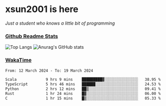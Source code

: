 # xsun2001 is here

*Just a student who knows a little bit of programming*

### [Github Readme Stats](https://github.com/anuraghazra/github-readme-stats)

![Top Langs](https://github-readme-stats.vercel.app/api/top-langs/?username=xsun2001&layout=compact&theme=radical) ![Anurag's GitHub stats](https://github-readme-stats.vercel.app/api?username=xsun2001&show_icons=true&theme=radical)

### [WakaTime](https://wakatime.com)

<!--START_SECTION:waka-->

```txt
From: 12 March 2024 - To: 19 March 2024

Scala             9 hrs 9 mins    █████████▓░░░░░░░░░░░░░░░   38.95 %
TypeScript        5 hrs 46 mins   ██████░░░░░░░░░░░░░░░░░░░   24.53 %
Python            2 hrs 12 mins   ██▒░░░░░░░░░░░░░░░░░░░░░░   09.41 %
Rust              1 hr 24 mins    █▓░░░░░░░░░░░░░░░░░░░░░░░   06.00 %
C                 1 hr 15 mins    █▒░░░░░░░░░░░░░░░░░░░░░░░   05.33 %
```

<!--END_SECTION:waka-->
